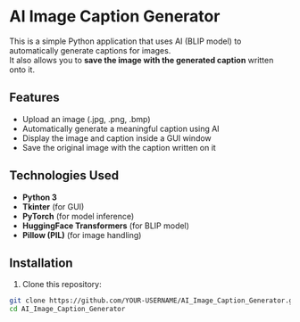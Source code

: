 # AI Image Caption Generator 

This is a simple Python application that uses AI (BLIP model) to automatically generate captions for images.  
It also allows you to **save the image with the generated caption** written onto it.

##  Features

- Upload an image (.jpg, .png, .bmp)
- Automatically generate a meaningful caption using AI
- Display the image and caption inside a GUI window
- Save the original image with the caption written on it

## Technologies Used

- **Python 3**
- **Tkinter** (for GUI)
- **PyTorch** (for model inference)
- **HuggingFace Transformers** (for BLIP model)
- **Pillow (PIL)** (for image handling)

##  Installation

1. Clone this repository:

```bash
git clone https://github.com/YOUR-USERNAME/AI_Image_Caption_Generator.git
cd AI_Image_Caption_Generator
